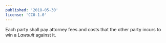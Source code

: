 ```yaml
---
published: '2018-05-30'
license: 'CC0-1.0'
---
```


Each party shall pay attorney fees and costs that the other party incurs to win a _Lawsuit_ against it.
